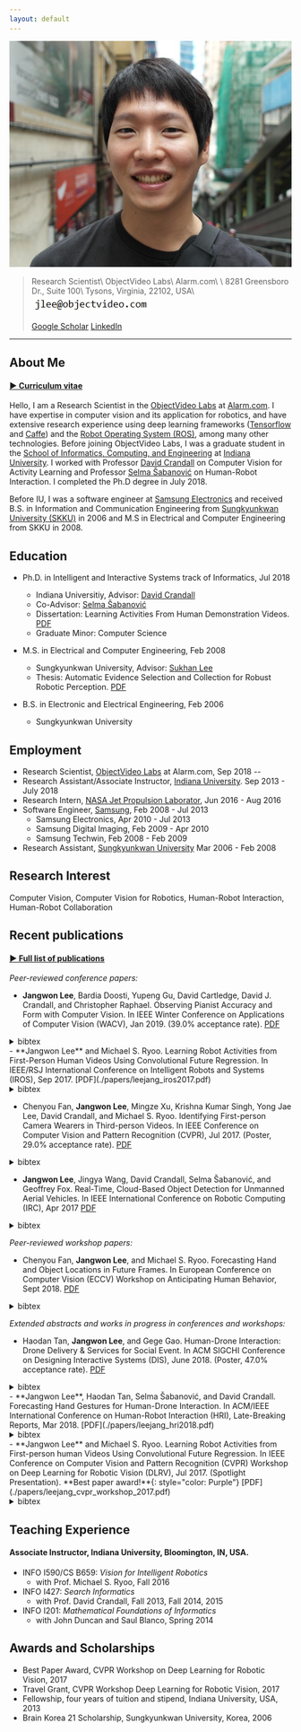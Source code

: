 ```yaml
---
layout: default
---
```



<img class="profile-picture" src="Jangwon_Lee.jpg">

> Research Scientist\\
> ObjectVideo Labs\\
> Alarm.com\\
> \\
> 8281 Greensboro Dr., Suite 100\\
> Tysons, Virginia, 22102, USA\\
> [<img class="email-picture" src="jangwon_lee_email_address.jpg">](mailto:jlee@objectvideo.com)
>
> [Google Scholar](https://scholar.google.com/citations?user=ZR5WOkoAAAAJ&hl=en)
> [LinkedIn](https://www.linkedin.com/in/jangwon-lee-839a80a2)

--------------------------

## About Me
#### [&#9654; Curriculum vitae](./Jangwon_Lee_CV.pdf)


Hello, I am a Research Scientist in the [ObjectVideo Labs](https://objectvideolabs.com/) at [Alarm.com](https://www.alarm.com/).
I have expertise in computer vision and its application for robotics,
and have extensive research experience using deep learning frameworks ([Tensorflow](http://www.tensorflow.org/)
and [Caffe](http://caffe.berkeleyvision.org/)) and the [Robot Operating System (ROS)](http://www.ros.org/),
among many other technologies.
Before joining ObjectVideo Labs,
I was a graduate student in the [School of Informatics, Computing, and Engineering](http://www.sice.indiana.edu/)
at [Indiana University](http://www.indiana.edu/).
I worked with Professor [David Crandall](http://www.cs.indiana.edu/~djcran/)
on Computer Vision for Activity Learning
and Professor [Selma &#352;abanovi&#263;](http://homes.soic.indiana.edu/selmas/)
on Human-Robot Interaction.
I completed the Ph.D degree in July 2018.

Before IU, I was a software engineer at [Samsung Electronics](https://www.samsung.com/)
and received B.S. in Information and Communication Engineering from [Sungkyunkwan University (SKKU)](https://www.skku.edu)
in 2006 and M.S in Electrical and Computer Engineering from SKKU in 2008.

## Education
- Ph.D. in Intelligent and Interactive Systems track of Informatics, Jul 2018
  - Indiana Universitiy, Advisor: [David Crandall](http://www.cs.indiana.edu/~djcran/)
  - Co-Advisor: [Selma &#352;abanovi&#263;](http://homes.soic.indiana.edu/selmas/)
  - Dissertation: Learning Activities From Human Demonstration Videos. [PDF](./papers/leejang_phd_thesis.pdf)
  - Graduate Minor: Computer Science

- M.S. in Electrical and Computer Engineering, Feb 2008
  - Sungkyunkwan University, Advisor: [Sukhan Lee](http://isri.skku.ac.kr/)
  - Thesis: Automatic Evidence Selection and Collection for Robust Robotic Perception. [PDF](./papers/leejang_ms_thesis.pdf)

- B.S. in Electronic and Electrical Engineering, Feb 2006
  - Sungkyunkwan University

## Employment
- Research Scientist, [ObjectVideo Labs](https://objectvideolabs.com/) at Alarm.com, Sep 2018 --
- Research Assistant/Associate Instructor, [Indiana University](http://www.indiana.edu/). Sep 2013 - July 2018
- Research Intern, [NASA Jet Propulsion Laborator](https://www.jpl.nasa.gov/), Jun 2016 - Aug 2016
- Software Engineer, [Samsung](https://www.samsung.com/us/), Feb 2008 - Jul 2013
  - Samsung Electronics, Apr 2010 - Jul 2013
  - Samsung Digital Imaging, Feb 2009 - Apr 2010
  - Samsung Techwin, Feb 2008 - Feb 2009
- Research Assistant, [Sungkyunkwan University](https://www.skku.edu) Mar 2006 - Feb 2008

## Research Interest
Computer Vision, Computer Vision for Robotics, Human-Robot Interaction, Human-Robot Collaboration

## Recent publications
#### [&#9654; Full list of publications](./publications.html)

*Peer-reviewed conference papers:*
- **Jangwon Lee**, Bardia Doosti, Yupeng Gu, David Cartledge, David J. Crandall, and Christopher Raphael.
Observing Pianist Accuracy and Form with Computer Vision.
In IEEE Winter Conference on Applications of Computer Vision (WACV),
Jan 2019.
(39.0% acceptance rate).
[PDF](./papers/leejang_wacv2019.pdf)
<details style="display:inline">
<summary>bibtex</summary>
<div markdown="1">
>
~~~~~~
@inproceedings{piano2019wacv, 
    title = {Observing Pianist Accuracy and Form with Computer Vision},
    author = {Jangwon Lee and Bardia Doosti and Yupeng Gu and David Cartledge and David J. Crandall and Christopher Raphael},
    booktitle = {IEEE Winter Conference on Applications of Computer Vision (WACV)},
    year = {2019}
}
~~~~~~
</div>
</details>
- **Jangwon Lee** and Michael S. Ryoo.
Learning Robot Activities from First-Person Human Videos
Using Convolutional Future Regression.
In IEEE/RSJ International Conference on Intelligent Robots and Systems (IROS),
Sep 2017.
[PDF](./papers/leejang_iros2017.pdf)
<details style="display:inline">
<summary>bibtex</summary>
<div markdown="1">
>
~~~~~~
 @inproceedings{leejang_iros2017, 
    title = {Learning Robot Activities from First-Person Human Videos Using Convolutional Future Regression},
    author = {Jangwon Lee and Michael S. Ryoo},
    booktitle = {IEEE/RSJ International Conference on Intelligent Robots and Systems (IROS)},
    year = {2017}
}
~~~~~~
</div>
</details>

- Chenyou Fan, **Jangwon Lee**, Mingze Xu, Krishna Kumar Singh, Yong Jae Lee, David Crandall, and Michael S. Ryoo.
Identifying First-person Camera Wearers in Third-person Videos.
In IEEE Conference on Computer Vision and Pattern Recognition (CVPR), Jul 2017.
(Poster, 29.0% acceptance rate).
[PDF](./papers/firstthird2017cvpr.pdf)
<details style="display:inline">
<summary>bibtex</summary>
<div markdown="1">
>
~~~~~~
@inproceedings{firstthird2017cvpr, 
    title = {Identifying first-person camera wearers in third-person videos},
    author = {Chenyou Fan and Jangwon Lee and Mingze Xu and Krishna Kumar Singh and Yong Jae Lee and David J. Crandall and Michael S. Ryoo},
    booktitle = {IEEE Conference on Computer Vision and Pattern Recognition (CVPR)},
    year = {2017}
}
~~~~~~
</div>
</details>

- **Jangwon Lee**, Jingya Wang, David Crandall, Selma &#352;abanovi&#263;, and Geoffrey Fox. 
Real-Time, Cloud-Based Object Detection for Unmanned Aerial Vehicles.
In IEEE International Conference on Robotic Computing (IRC), Apr 2017
[PDF](./papers/leejang_irc2017.pdf)
<details style="display:inline">
<summary>bibtex</summary>
<div markdown="1">
>
~~~~~~
@inproceedings{lee2017real,
  title={Real-Time, Cloud-Based Object Detection for Unmanned Aerial Vehicles},
  author={Lee, Jangwon and Wang, Jingya and Crandall, David and {\v{S}}abanovi{\'c}, Selma and Fox, Geoffrey},
  booktitle={IEEE International Conference on Robotic Computing (IRC)},
  year={2017}
}
~~~~~~
</div>
</details>

*Peer-reviewed workshop papers:*
- Chenyou Fan, **Jangwon Lee**, and Michael S. Ryoo.
Forecasting Hand and Object Locations in Future Frames.
In European Conference on Computer Vision (ECCV) Workshop on Anticipating Human Behavior, Sept 2018.
[PDF](./papers/fan_eccv2018.pdf)
<details style="display:inline">
<summary>bibtex</summary>
<div markdown="1">
>
~~~~~~
@inproceedings{fan2017forecasting,
  title={Forecasting hand and object locations in future frames},
  author={Fan, Chenyou and Lee, Jangwon and Ryoo, Michael S},
  booktitle={European Conference on Computer Vision (ECCV) Workshop on Anticipating Human Behavior},
  year={2018}
}
~~~~~~
</div>
</details>

*Extended abstracts and works in progress in conferences and workshops:*
- Haodan Tan, **Jangwon Lee**, and Gege Gao.
Human-Drone Interaction: Drone Delivery & Services for Social Event.
In ACM SIGCHI Conference on Designing Interactive Systems (DIS), June 2018. 
(Poster, 47.0% acceptance rate).
[PDF](./papers/tan_dis2018.pdf)
<details style="display:inline">
<summary>bibtex</summary>
<div markdown="1">
>
~~~~~~
@inproceedings{tan2018human,
  title={Human-Drone Interaction: Drone Delivery \& Services for Social Events},
  author={Tan, Haodan and Lee, Jangwon and Gao, Gege},
  booktitle={ACM SIGCHI Conference on Designing Interactive Systems (DIS)},
  year={2018}
}
~~~~~~
</div>
</details>
- **Jangwon Lee**, Haodan Tan, Selma Šabanović, and David Crandall.
Forecasting Hand Gestures for Human-Drone Interaction.
In ACM/IEEE International Conference on Human-Robot Interaction (HRI), Late-Breaking Reports, Mar 2018.
[PDF](./papers/leejang_hri2018.pdf)
<details style="display:inline">
<summary>bibtex</summary>
<div markdown="1">
>
~~~~~~
@inproceedings{lee2018forecasting,
  title={Forecasting Hand Gestures for Human-Drone Interaction},
  author={Lee, Jangwon and Tan, Haodan and Crandall, David and {\v{S}}abanovi{\'c}, Selma},
  booktitle={ACM/IEEE International Conference on Human-Robot Interaction (HRI)},
  year={2018}
}
~~~~~~
</div>
</details>
- **Jangwon Lee** and Michael S. Ryoo.
Learning Robot Activities from First-person human Videos Using Convolutional Future Regression.
In IEEE Conference on Computer Vision and Pattern Recognition (CVPR)
Workshop on Deep Learning for Robotic Vision (DLRV), Jul 2017.
(Spotlight Presentation). **Best paper award!**{: style="color: Purple"}
[PDF](./papers/leejang_cvpr_workshop_2017.pdf)
<details style="display:inline">
<summary>bibtex</summary>
<div markdown="1">
>
~~~~~~
@InProceedings{Lee_2017_CVPR_Workshops,
author = {Jangwon Lee and Michael S. Ryoo},
title = {Learning Robot Activities From First-Person Human Videos Using Convolutional Future Regression},
booktitle = {The IEEE Conference on Computer Vision and Pattern Recognition (CVPR) Workshops},
year = {2017}
}
~~~~~~
</div>
</details>

<script type="text/javascript">
  function myJsFunc() {
  var answer = confirm ("Please click on OK to continue.")
  if (answer)
  window.location="#";
  }
</script>

## Teaching Experience

#### Associate Instructor, Indiana University, Bloomington, IN, USA.
- INFO I590/CS B659: *Vision for Intelligent Robotics*
  - with Prof. Michael S. Ryoo, Fall 2016
- INFO I427: *Search Informatics*
  - with Prof. David Crandall, Fall 2013, Fall 2014, 2015
- INFO I201: *Mathematical Foundations of Informatics*
  - with John Duncan and Saul Blanco, Spring 2014

## Awards and Scholarships
- Best Paper Award, CVPR Workshop on Deep Learning for Robotic Vision, 2017
- Travel Grant, CVPR Workshop Deep Learning for Robotic Vision, 2017
- Fellowship, four years of tuition and stipend, Indiana University, USA, 2013
- Brain Korea 21 Scholarship, Sungkyunkwan University, Korea, 2006

